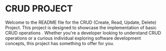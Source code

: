 # CRUD PROJECT

Welcome to the README file for the CRUD (Create, Read, Update, Delete) Project. 
This project is designed to showcase the implementation of basic CRUD operations . 
Whether you're a developer looking to understand CRUD operations or a curious individual exploring software development concepts, this project has something to offer for you.
